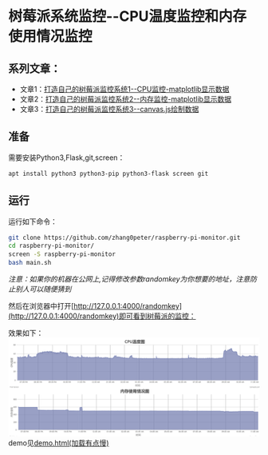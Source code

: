 # 树莓派系统监控--CPU温度监控和内存使用情况监控
## 系列文章：
*    文章1：[打造自己的树莓派监控系统1--CPU监控-matplotlib显示数据](https://blog.csdn.net/zhangpeterx/article/details/84071442)      
*    文章2：[打造自己的树莓派监控系统2--内存监控-matplotlib显示数据](https://blog.csdn.net/zhangpeterx/article/details/84288281)       
*    文章3：[打造自己的树莓派监控系统3--canvas.js绘制数据](https://blog.csdn.net/zhangpeterx/article/details/84819958)         
## 准备
需要安装Python3,Flask,git,screen：
```bash
apt install python3 python3-pip python3-flask screen git
```
## 运行
运行如下命令：
```bash
git clone https://github.com/zhang0peter/raspberry-pi-monitor.git
cd raspberry-pi-monitor/
screen -S raspberry-pi-monitor
bash main.sh
```
*注意：如果你的机器在公网上,记得修改参数randomkey为你想要的地址，注意防止别人可以随便猜到*

然后在浏览器中打开[http://127.0.0.1:4000/randomkey](http://127.0.0.1:4000/randomkey)即可看到树莓派的监控：

效果如下：    
![](image.png)       
demo见[demo.html(加载有点慢)](http://htmlpreview.github.io/?https://github.com/zhang0peter/raspberry-pi-monitor/blob/master/demo.html)      




